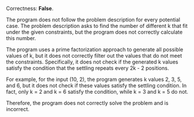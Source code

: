 Correctness: **False**.

The program does not follow the problem description for every potential case. The problem description asks to find the number of different k that fit under the given constraints, but the program does not correctly calculate this number.

The program uses a prime factorization approach to generate all possible values of k, but it does not correctly filter out the values that do not meet the constraints. Specifically, it does not check if the generated k values satisfy the condition that the settling repeats every 2k - 2 positions.

For example, for the input (10, 2), the program generates k values 2, 3, 5, and 6, but it does not check if these values satisfy the settling condition. In fact, only k = 2 and k = 6 satisfy the condition, while k = 3 and k = 5 do not.

Therefore, the program does not correctly solve the problem and is incorrect.